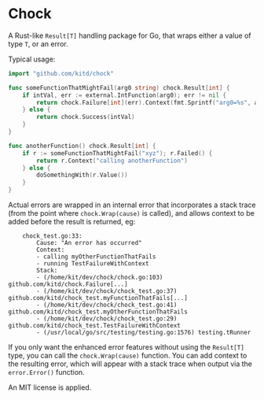 # Chock

A Rust-like `Result[T]` handling package for Go, that wraps either a value of type `T`, or an error.

Typical usage:

```go
import "github.com/kitd/chock"

func someFunctionThatMightFail(arg0 string) chock.Result[int] {
    if intVal, err := external.IntFunction(arg0); err != nil {
        return chock.Failure[int](err).Context(fmt.Sprintf("arg0=%s", arg0))
    } else {
        return chock.Success(intVal)
    }
}

func anotherFunction() chock.Result[int] {
    if r := someFunctionThatMightFail("xyz"); r.Failed() {
        return r.Context("calling anotherFunction")
    } else {
        doSomethingWith(r.Value())
    }
}
```

Actual errors are wrapped in an internal error that incorporates a stack trace (from the point where `chock.Wrap(cause)` is called), and allows context to be added before the result is returned, eg:
```
    chock_test.go:33: 
        Cause: "An error has occurred"
        Context:
        - calling myOtherFunctionThatFails
        - running TestFailureWithContext
        Stack:
        - (/home/kit/dev/chock/chock.go:103) github.com/kitd/chock.Failure[...]
        - (/home/kit/dev/chock/chock_test.go:37) github.com/kitd/chock_test.myFunctionThatFails[...]
        - (/home/kit/dev/chock/chock_test.go:41) github.com/kitd/chock_test.myOtherFunctionThatFails
        - (/home/kit/dev/chock/chock_test.go:29) github.com/kitd/chock_test.TestFailureWithContext
        - (/usr/local/go/src/testing/testing.go:1576) testing.tRunner
```

If you only want the enhanced error features without using the `Result[T]` type, you can call the `chock.Wrap(cause)` function. You can add context to the resulting error, which will appear with a stack trace when output via the `error.Error()` function.

An MIT license is applied.